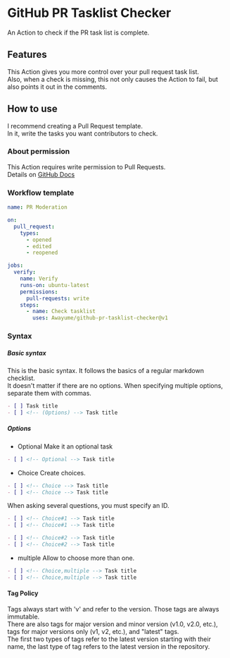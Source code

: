 # GitHub PR Tasklist Checker
An Action to check if the PR task list is complete.

## Features
This Action gives you more control over your pull request task list.  
Also, when a check is missing, this not only causes the Action to fail, but also points it out in the comments.

## How to use
I recommend creating a Pull Request template.  
In it, write the tasks you want contributors to check.

### About permission
This Action requires write permission to Pull Requests.  
Details on [GitHub Docs](https://docs.github.com/en/actions/using-jobs/assigning-permissions-to-jobs)

### Workflow template
```yaml
name: PR Moderation

on:
  pull_request:
    types:
      - opened
      - edited
      - reopened

jobs:
  verify:
    name: Verify
    runs-on: ubuntu-latest
    permissions:
      pull-requests: write
    steps:
      - name: Check tasklist
        uses: Awayume/github-pr-tasklist-checker@v1

```

### Syntax

##### Basic syntax
This is the basic syntax. It follows the basics of a regular markdown checklist.  
It doesn't matter if there are no options.
When specifying multiple options, separate them with commas.
```markdown
- [ ] Task title
- [ ] <!-- (Options) --> Task title
```

##### Options
- Optional
Make it an optional task
```markdown
- [ ] <!-- Optional --> Task title
```

- Choice
Create choices.
```markdown
- [ ] <!-- Choice --> Task title
- [ ] <!-- Choice --> Task title
```
When asking several questions, you must specify an ID.
```markdown
- [ ] <!-- Choice#1 --> Task title
- [ ] <!-- Choice#1 --> Task title

- [ ] <!-- Choice#2 --> Task title
- [ ] <!-- Choice#2 --> Task title
```

  - multiple
  Allow to choose more than one.
  ```markdown
  - [ ] <!-- Choice,multiple --> Task title
  - [ ] <!-- Choice,multiple --> Task title
  ```

#### Tag Policy
Tags always start with 'v' and refer to the version. Those tags are always immutable.  
There are also tags for major version and minor version (v1.0, v2.0, etc.),
tags for major versions only (v1, v2, etc.), and "latest" tags.  
The first two types of tags refer to the latest version starting with their name, the last type of tag refers to the latest version in the repository.

